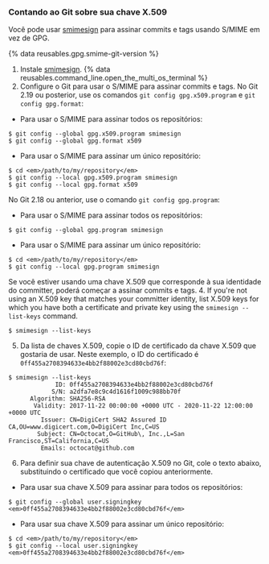 
### Contando ao Git sobre sua chave X.509

Você pode usar [smimesign](https://github.com/github/smimesign) para assinar commits e tags usando S/MIME em vez de GPG.

{% data reusables.gpg.smime-git-version %}

1. Instale [smimesign](https://github.com/github/smimesign#installation).
{% data reusables.command_line.open_the_multi_os_terminal %}
3. Configure o Git para usar o S/MIME para assinar commits e tags. No Git 2.19 ou posterior, use os comandos `git config gpg.x509.program` e `git config gpg.format`:
  - Para usar o S/MIME para assinar todos os repositórios:
  ```shell
  $ git config --global gpg.x509.program smimesign
  $ git config --global gpg.format x509
  ```
  - Para usar o S/MIME para assinar um único repositório:
  ```shell
  $ cd <em>/path/to/my/repository</em>
  $ git config --local gpg.x509.program smimesign
  $ git config --local gpg.format x509
  ```
  No Git 2.18 ou anterior, use o comando `git config gpg.program`:
  - Para usar o S/MIME para assinar todos os repositórios:
  ```shell
  $ git config --global gpg.program smimesign
  ```
  - Para usar o S/MIME para assinar um único repositório:
  ```shell
  $ cd <em>/path/to/my/repository</em>
  $ git config --local gpg.program smimesign
  ```
  Se você estiver usando uma chave X.509 que corresponde à sua identidade do committer, poderá começar a assinar commits e tags.
4. If you're not using an X.509 key that matches your committer identity, list X.509 keys for which you have both a certificate and private key using the `smimesign --list-keys` command.
  ```shell
  $ smimesign --list-keys
  ```
5. Da lista de chaves X.509, copie o ID de certificado da chave X.509 que gostaria de usar. Neste exemplo, o ID do certificado é `0ff455a2708394633e4bb2f88002e3cd80cbd76f`:
  ```shell
  $ smimesign --list-keys
               ID: 0ff455a2708394633e4bb2f88002e3cd80cbd76f
              S/N: a2dfa7e8c9c4d1616f1009c988bb70f
        Algorithm: SHA256-RSA
         Validity: 2017-11-22 00:00:00 +0000 UTC - 2020-11-22 12:00:00 +0000 UTC
           Issuer: CN=DigiCert SHA2 Assured ID CA,OU=www.digicert.com,O=DigiCert Inc,C=US
          Subject: CN=Octocat,O=GitHub\, Inc.,L=San Francisco,ST=California,C=US
           Emails: octocat@github.com
  ```
6. Para definir sua chave de autenticação X.509 no Git, cole o texto abaixo, substituindo o certificado que você copiou anteriormente.
  - Para usar sua chave X.509 para assinar para todos os repositórios:
  ```shell
  $ git config --global user.signingkey <em>0ff455a2708394633e4bb2f88002e3cd80cbd76f</em>
  ```
  - Para usar sua chave X.509 para assinar um único repositório:
  ```shell
  $ cd <em>/path/to/my/repository</em>
  $ git config --local user.signingkey <em>0ff455a2708394633e4bb2f88002e3cd80cbd76f</em>
  ```
